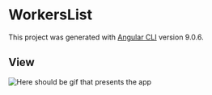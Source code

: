 # WorkersList

This project was generated with [Angular CLI](https://github.com/angular/angular-cli) version 9.0.6.

## View
![Here should be gif that presents the app](https://s4.gifyu.com/images/usage33e7e946a6de8995.gif)
